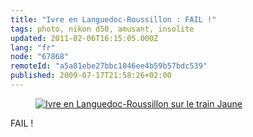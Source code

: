 ```yaml
---
title: "Ivre en Languedoc-Roussillon : FAIL !"
tags: photo, nikon d50, amusant, insolite
updated: 2011-02-06T16:15:05.000Z
lang: "fr"
node: "67868"
remoteId: "a5a81ebe27bbc1046ee4b59b57bdc539"
published: 2009-07-17T21:58:26+02:00
---
```

<figure class="object-center"><a href="/images/ivre-en-languedoc-roussillon-sur-le-train-jaune.jpg"><img loading="lazy" src="/images/660x/ivre-en-languedoc-roussillon-sur-le-train-jaune.jpg" alt="Ivre en Languedoc-Roussillon sur le train Jaune">
</a></figure>


FAIL !

